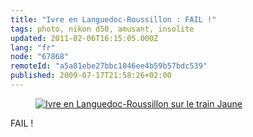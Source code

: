 ```yaml
---
title: "Ivre en Languedoc-Roussillon : FAIL !"
tags: photo, nikon d50, amusant, insolite
updated: 2011-02-06T16:15:05.000Z
lang: "fr"
node: "67868"
remoteId: "a5a81ebe27bbc1046ee4b59b57bdc539"
published: 2009-07-17T21:58:26+02:00
---
```

<figure class="object-center"><a href="/images/ivre-en-languedoc-roussillon-sur-le-train-jaune.jpg"><img loading="lazy" src="/images/660x/ivre-en-languedoc-roussillon-sur-le-train-jaune.jpg" alt="Ivre en Languedoc-Roussillon sur le train Jaune">
</a></figure>


FAIL !

